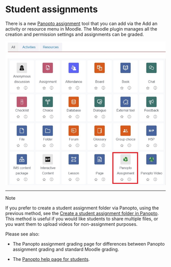 # Student assignments

There is a new <a href="https://www.waikato.ac.nz/students/eresources/moodle/assignments/panopto-assignments/" target="_blank">Panopto assignment</a> tool that you can add via the Add an activity or resource menu in Moodle. The Moodle plugin manages all the creation and permission settings and assignments can be graded.

![](images/activitiesandresourcespicker_panoptoassignment.jpg)

---
> [!NOTE]
> If you prefer to create a student assignment folder via Panopto, using the previous method, see the [Create a student assignment folder in Panopto](create-a-student-assignment-folder-in-Panopto.md). This method is useful if you would like students to share multiple files, or you want them to upload videos for non-assignment purposes.

Please see also: 

- The Panopto assignment grading page for differences between Panopto assignment grading and standard Moodle grading. 

- The [Panopto help page for students](https://www.waikato.ac.nz/students/teaching-and-learning/student/help-with-technology/panopto/). 
